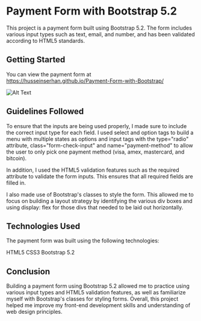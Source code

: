 # Payment Form with Bootstrap 5.2

This project is a payment form built using Bootstrap 5.2. The form includes various input types such as text, email, and number, and has been validated according to HTML5 standards.

## Getting Started

You can view the payment form at https://husseinserhan.github.io/Payment-Form-with-Bootstrap/

![Alt Text](PaymentForm.gif)

## Guidelines Followed

To ensure that the inputs are being used properly, I made sure to include the correct input type for each field. I used select and option tags to build a menu with multiple states as options and input tags with the type="radio" attribute, class="form-check-input" and name="payment-method" to allow the user to only pick one payment method (visa, amex, mastercard, and bitcoin).

In addition, I used the HTML5 validation features such as the required attribute to validate the form inputs. This ensures that all required fields are filled in.

I also made use of Bootstrap's classes to style the form. This allowed me to focus on building a layout strategy by identifying the various div boxes and using display: flex for those divs that needed to be laid out horizontally.

## Technologies Used
The payment form was built using the following technologies:

HTML5
CSS3
Bootstrap 5.2

## Conclusion

Building a payment form using Bootstrap 5.2 allowed me to practice using various input types and HTML5 validation features, as well as familiarize myself with Bootstrap's classes for styling forms. Overall, this project helped me improve my front-end development skills and understanding of web design principles.
